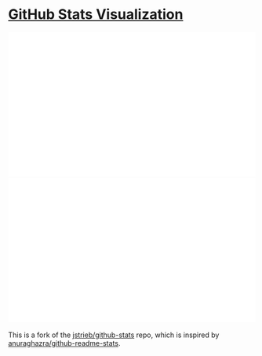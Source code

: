 # [GitHub Stats Visualization](https://github.com/jstrieb/github-stats)

<a href="https://github.com/jstrieb/github-stats">

![](https://github.com/Quantalabs/github-stats/blob/master/generated/overview.svg)
![](https://github.com/Quantalabs/github-stats/blob/master/generated/languages.svg)

</a>

This is a fork of the [jstrieb/github-stats](https://github.com/jstrieb/github-stats) repo, which is inspired by [anuraghazra/github-readme-stats](https://github.com/anuraghazra/github-readme-stats).
